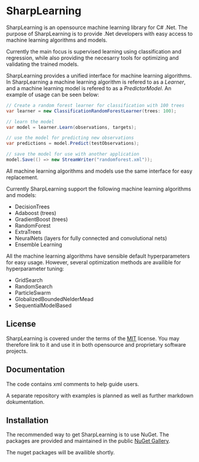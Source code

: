 SharpLearning
=================

SharpLearning is an opensource machine learning library for C# .Net. 
The purpose of SharpLearning is to provide .Net developers with easy access to machine learning algorithms and models.

Currently the main focus is supervised learning using classification and regression, 
while also providing the necesarry tools for optimizing and validating the trained models.

SharpLearning provides a unified interface for machine learning algorithms. In SharpLearning a machine learning algorithm is refered to as a *Learner*, 
and a machine learning model is refered to as a *PredictorModel*. An example of usage can be seen below:

```c#
// Create a random forest learner for classification with 100 trees
var learner = new ClassificationRandomForestLearner(trees: 100);

// learn the model
var model = learner.Learn(observations, targets);

// use the model for predicting new observations
var predictions = model.Predict(testObservations);

// save the model for use with another application
model.Save(() => new StreamWriter("randomforest.xml"));
```
All machine learning algorithms and models use the same interface for easy replacement.

Currently SharpLearning support the following machine learning algorithms and models:

* DecisionTrees
* Adaboost (trees)
* GradientBoost (trees)
* RandomForest
* ExtraTrees
* NeuralNets (layers for fully connected and convolutional nets)
* Ensemble Learning

All the machine learning algorithms have sensible default hyperparameters for easy usage. 
However, several optimization methods are availible for hyperparameter tuning:

* GridSearch
* RandomSearch
* ParticleSwarm
* GlobalizedBoundedNelderMead
* SequentialModelBased  

License
-------

SharpLearning is covered under the terms of the [MIT](LICENSE.md) license. You may therefore link to it and use it in both opensource and proprietary software projects.

Documentation
-------------
The code contains xml comments to help guide users. 

A separate repository with examples is planned as well as further markdown dokumentation.

Installation
------------

The recommended way to get SharpLearning is to use NuGet. The packages are provided and maintained in the public [NuGet Gallery](https://nuget.org/profiles/mdabros/).

The nuget packages will be availible shortly.

